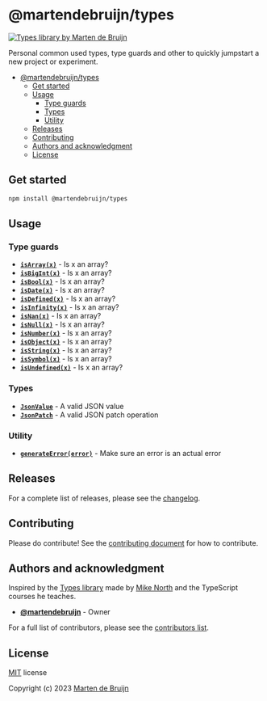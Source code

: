 # @martendebruijn/types

<a href="https://www.npmjs.com/package/@martendebruijn/types" title="@martendebruijn/types">
  <img src="https://img.shields.io/npm/v/%40martendebruijn%2Ftypes?labelColor=%23004225&color=%23F5F5DC"
    alt="Types library by Marten de Bruijn"/>
</a>

Personal common used types, type guards and other to quickly jumpstart a new project
or experiment.

- [@martendebruijn/types](#martendebruijntypes)
  - [Get started](#get-started)
  - [Usage](#usage)
    - [Type guards](#type-guards)
    - [Types](#types)
    - [Utility](#utility)
  - [Releases](#releases)
  - [Contributing](#contributing)
  - [Authors and acknowledgment](#authors-and-acknowledgment)
  - [License](#license)

## Get started

```sh
npm install @martendebruijn/types
```

## Usage

### Type guards

- **[`isArray(x)`](./src/guards/isArray.ts)** - Is x an array?
- **[`isBigInt(x)`](./src/guards/isBigInt.ts)** - Is x an array?
- **[`isBool(x)`](./src/guards/isBool.ts)** - Is x an array?
- **[`isDate(x)`](./src/guards/isDate.ts)** - Is x an array?
- **[`isDefined(x)`](./src/guards/isDefined.ts)** - Is x an array?
- **[`isInfinity(x)`](./src/guards/isInfinity.ts)** - Is x an array?
- **[`isNan(x)`](./src/guards/isNan.ts)** - Is x an array?
- **[`isNull(x)`](./src/guards/isNull.ts)** - Is x an array?
- **[`isNumber(x)`](./src/guards/isNumber.ts)** - Is x an array?
- **[`isObject(x)`](./src/guards/isObject.ts)** - Is x an array?
- **[`isString(x)`](./src/guards/isString.ts)** - Is x an array?
- **[`isSymbol(x)`](./src/guards/isSymbol.ts)** - Is x an array?
- **[`isUndefined(x)`](./src/guards/isUndefined.ts)** - Is x an array?

### Types

- **[`JsonValue`](./src/json/jsonValue.ts)** - A valid JSON value
- **[`JsonPatch`](./src/json/jsonPatch.ts)** - A valid JSON patch operation

### Utility

- **[`generateError(error)`](./src/utils/generateError.ts)** - Make sure an error
  is an actual error

## Releases

For a complete list of releases, please see the [changelog](./CHANGELOG.md).

## Contributing

Please do contribute! See the [contributing document](./CONTRIBUTING.md) for how
to contribute.

## Authors and acknowledgment

Inspired by the [Types library](https://github.com/mike-north/types) made by
[Mike North](https://github.com/mike-north) and the TypeScript courses he teaches.

- **[@martendebruijn](https://github.com/martendebruijn)** - Owner

For a full list of contributors, please see the [contributors list](https://github.com/martendebruijn/types/graphs/contributors).

## License

[MIT](./LICENSE) license

Copyright (c) 2023 [Marten de Bruijn](https://github.com/martendebruijn)
